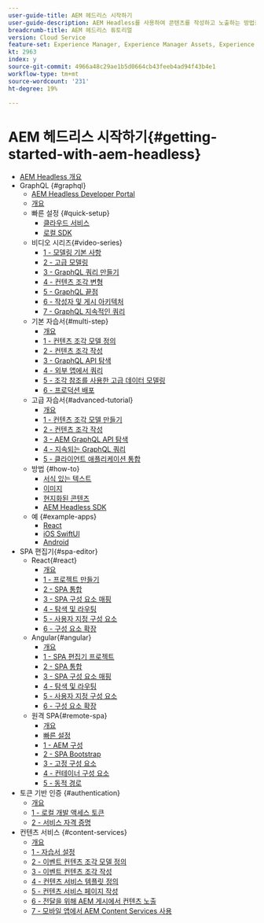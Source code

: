 ```yaml
---
user-guide-title: AEM 헤드리스 시작하기
user-guide-description: AEM Headless를 사용하여 콘텐츠를 작성하고 노출하는 방법을 소개하는 종단간 튜토리얼입니다.
breadcrumb-title: AEM 헤드리스 튜토리얼
version: Cloud Service
feature-set: Experience Manager, Experience Manager Assets, Experience Manager Sites
kt: 2963
index: y
source-git-commit: 4966a48c29ae1b5d0664cb43feeb4ad94f43b4e1
workflow-type: tm+mt
source-wordcount: '231'
ht-degree: 19%

---
```



# AEM 헤드리스 시작하기{#getting-started-with-aem-headless}

+ [AEM Headless 개요](./overview.md)
+ GraphQL {#graphql}
   + [AEM Headless Developer Portal](https://experienceleague.adobe.com/landing/experience-manager/headless/developer.html)
   + [개요](./graphql/overview.md)
   + 빠른 설정 {#quick-setup}
      + [클라우드 서비스](./graphql/quick-setup/cloud-service.md)
      + [로컬 SDK](./graphql/quick-setup/local-sdk.md)
   + 비디오 시리즈{#video-series}
      + [1 - 모델링 기본 사항](./graphql/video-series/modeling-basics.md)
      + [2 - 고급 모델링](./graphql/video-series/advanced-modeling.md)
      + [3 - GraphQL 쿼리 만들기](./graphql/video-series/creating-graphql-queries.md)
      + [4 - 컨텐츠 조각 변형](./graphql/video-series/content-fragment-variations.md)
      + [5 - GraphQL 끝점](./graphql/video-series/graphql-endpoints.md)
      + [6 - 작성자 및 게시 아키텍처](./graphql/video-series/author-publish-architecture.md)
      + [7 - GraphQL 지속적인 쿼리](./graphql/video-series/graphql-persisted-queries.md)
   + 기본 자습서{#multi-step}
      + [개요](./graphql/multi-step/overview.md)
      + [1 - 컨텐츠 조각 모델 정의](./graphql/multi-step/content-fragment-models.md)
      + [2 - 컨텐츠 조각 작성](./graphql/multi-step/author-content-fragments.md)
      + [3 - GraphQL API 탐색](./graphql/multi-step/explore-graphql-api.md)
      + [4 - 외부 앱에서 쿼리](./graphql/multi-step/graphql-and-external-app.md)
      + [5 - 조각 참조를 사용한 고급 데이터 모델링](./graphql/multi-step/fragment-references.md)
      + [6 - 프로덕션 배포](./graphql/multi-step/production-deployment.md)
   + 고급 자습서{#advanced-tutorial}
      + [개요](/help/headless-tutorial/graphql/advanced-graphql/overview.md)
      + [1 - 컨텐츠 조각 모델 만들기](/help/headless-tutorial/graphql/advanced-graphql/create-content-fragment-models.md)
      + [2 - 컨텐츠 조각 작성](/help/headless-tutorial/graphql/advanced-graphql/author-content-fragments.md)
      + [3 - AEM GraphQL API 탐색](/help/headless-tutorial/graphql/advanced-graphql/explore-graphql-api.md)
      + [4 - 지속되는 GraphQL 쿼리](/help/headless-tutorial/graphql/advanced-graphql/graphql-persisted-queries.md)
      + [5 - 클라이언트 애플리케이션 통합](/help/headless-tutorial/graphql/advanced-graphql/client-application-integration.md)
   + 방법 {#how-to}
      + [서식 있는 텍스트](./graphql/how-to/rich-text.md)
      + [이미지](./graphql/how-to/images.md)
      + [현지화된 콘텐츠](./graphql/how-to/localized-content.md)
      + [AEM Headless SDK](./graphql/how-to/aem-headless-sdk.md)
   + 예 {#example-apps}
      + [React](./graphql/example-apps/react-app.md)
      + [iOS SwiftUI](./graphql/example-apps/ios-swiftui-app.md)
      + [Android](./graphql/example-apps/android-app.md)
+ SPA 편집기{#spa-editor}
   + React{#react}
      + [개요](./spa-editor/react/overview.md)
      + [1 - 프로젝트 만들기](./spa-editor/react/create-project.md)
      + [2 - SPA 통합](./spa-editor/react/integrate-spa.md)
      + [3 - SPA 구성 요소 매핑](./spa-editor/react/map-components.md)
      + [4 - 탐색 및 라우팅](./spa-editor/react/navigation-routing.md)
      + [5 - 사용자 지정 구성 요소](./spa-editor/react/custom-component.md)
      + [6 - 구성 요소 확장](./spa-editor/react/extend-component.md)
   + Angular{#angular}
      + [개요](./spa-editor/angular/overview.md)
      + [1 - SPA 편집기 프로젝트](./spa-editor/angular/create-project.md)
      + [2 - SPA 통합](./spa-editor/angular/integrate-spa.md)
      + [3 - SPA 구성 요소 매핑](./spa-editor/angular/map-components.md)
      + [4 - 탐색 및 라우팅](./spa-editor/angular/navigation-routing.md)
      + [5 - 사용자 지정 구성 요소](./spa-editor/angular/custom-component.md)
      + [6 - 구성 요소 확장](./spa-editor/angular/extend-component.md)
   + 원격 SPA{#remote-spa}
      + [개요](./spa-editor/remote-spa/overview.md)
      + [빠른 설정](./spa-editor/remote-spa/quick-setup.md)
      + [1 - AEM 구성](./spa-editor/remote-spa/aem-configure.md)
      + [2 - SPA Bootstrap](./spa-editor/remote-spa/spa-bootstrap.md)
      + [3 - 고정 구성 요소](./spa-editor/remote-spa/spa-fixed-component.md)
      + [4 - 컨테이너 구성 요소](./spa-editor/remote-spa/spa-container-component.md)
      + [5 - 동적 경로](./spa-editor/remote-spa/spa-dynamic-routes.md)
+ 토큰 기반 인증 {#authentication}
   + [개요](./authentication/overview.md)
   + [1 - 로컬 개발 액세스 토큰](./authentication/local-development-access-token.md)
   + [2 - 서비스 자격 증명](./authentication/service-credentials.md)
+ 컨텐츠 서비스 {#content-services}
   + [개요](./content-services/overview.md)
   + [1 - 자습서 설정](./content-services/chapter-1.md)
   + [2 - 이벤트 컨텐츠 조각 모델 정의](./content-services/chapter-2.md)
   + [3 - 이벤트 컨텐츠 조각 작성](./content-services/chapter-3.md)
   + [4 - 컨텐츠 서비스 템플릿 정의](./content-services/chapter-4.md)
   + [5 - 컨텐츠 서비스 페이지 작성](./content-services/chapter-5.md)
   + [6 - 전달을 위해 AEM 게시에서 컨텐츠 노출](./content-services/chapter-6.md)
   + [7 - 모바일 앱에서 AEM Content Services 사용](./content-services/chapter-7.md)
